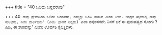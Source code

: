 +++
title = "40 ಒಲಿದು ಬನ್ದವರಾವು"

+++
40. `ನಾವು ಪ್ರೇಮದಿಂದ ಒಲಿದು ಬಂದವರು, ನಮ್ಮನ್ನು ಒಲಿಸಿ ಕಾಡುವ ಮಿಂಡ ನೀನು. ಇಂದ್ರನ ಸಭೆಯಲ್ಲಿ ನಾವು ಸುಲಭರು, ನೀನು ದುರ್ಲಭನು' (ಎಂಬ ಭಾವನೆ ನಿನ್ನದು) `ಎಲಾ ನಪುಂಸಕನೇ. ನಿನಗೆ ಏಕೆ ಈ ಪುರುಷತ್ವದ ಸೋಗು ? ಹಿಡಿ, ಈ ಶಾಪವನ್ನು' ಎಂದು ಊರ್ವಶಿ ಕೈಎತ್ತಿದಳು.